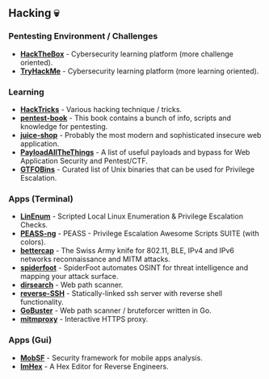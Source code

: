 ## Hacking 💀

### Pentesting Environment / Challenges

- **[HackTheBox](https://www.hackthebox.com/)** - Cybersecurity learning platform (more challenge oriented).
- **[TryHackMe](https://tryhackme.com/)** - Cybersecurity learning platform (more learning oriented).

### Learning

- **[HackTricks](https://book.hacktricks.xyz/)** - Various hacking technique / tricks.
- **[pentest-book](https://pentestbook.six2dez.com/)** - This book contains a bunch of info, scripts and knowledge for pentesting.
- **[juice-shop](https://github.com/juice-shop/juice-shop)** - Probably the most modern and sophisticated insecure web application.
- **[PayloadAllTheThings](https://github.com/swisskyrepo/PayloadsAllTheThings)** - A list of useful payloads and bypass for Web Application Security and Pentest/CTF.
- **[GTFOBins](https://gtfobins.github.io/)** - Curated list of Unix binaries that can be used for Privilege Escalation.

### Apps (Terminal)

- **[LinEnum](https://github.com/rebootuser/LinEnum)** - Scripted Local Linux Enumeration & Privilege Escalation Checks.
- **[PEASS-ng](https://github.com/peass-ng/PEASS-ng)** - PEASS - Privilege Escalation Awesome Scripts SUITE (with colors).
- **[bettercap](https://github.com/bettercap/bettercap)** - The Swiss Army knife for 802.11, BLE, IPv4 and IPv6 networks reconnaissance and MITM attacks.
- **[spiderfoot](https://github.com/smicallef/spiderfoot)** - SpiderFoot automates OSINT for threat intelligence and mapping your attack surface.
- **[dirsearch](https://github.com/maurosoria/dirsearch)** - Web path scanner.
- **[reverse-SSH](https://github.com/Fahrj/reverse-ssh)** - Statically-linked ssh server with reverse shell functionality.
- **[GoBuster](https://github.com/OJ/gobuster)** - Web path scanner / bruteforcer written in Go.
- **[mitmproxy](https://mitmproxy.org/)** - Interactive HTTPS proxy.

### Apps (Gui)

- **[MobSF](https://github.com/MobSF/Mobile-Security-Framework-MobSF)** - Security framework for mobile apps analysis.
- **[ImHex](https://github.com/WerWolv/ImHex)** - A Hex Editor for Reverse Engineers.
